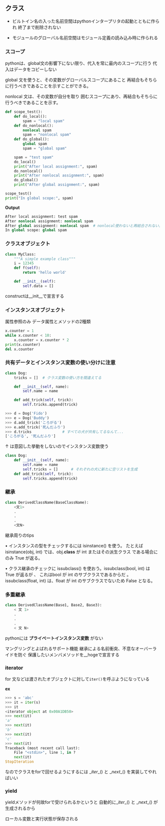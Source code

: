 ## クラス

- ビルトイン名の入った名前空間はpythonインタープリタの起動とともに作られ
終了まで削除されない

- モジュールのグローバル名前空間はモジュール定義の読み込み時に作られる

### スコープ

pythonは、global文の影響下にない限り、代入を常に最内のスコープに行う
代入はデータをコピーしない

global 文を使うと、その変数がグローバルスコープにあること
再結合もそちらに行うべきであることを示すことができる。

nonlocal 文は、その変数が自分を取り
囲むスコープにあり、再結合もそちらに行うべきであることを示す。

```python
def scope_test():
    def do_local():
        spam = "local spam"
    def do_nonlocal():
        nonlocal spam
        spam = "nonlocal spam"
    def do_global():
        global spam
        spam = "global spam"

    spam = "test spam"
    do_local()
    print("After local assignment:", spam)
    do_nonlocal()
    print("After nonlocal assignment:", spam)
    do_global()
    print("After global assignment:", spam)

scope_test()
print("In global scope:", spam)
```

__Output__

```python
After local assignment: test spam
After nonlocal assignment: nonlocal spam
After global assignment: nonlocal spam  # nonlocal使わないと再結合されない。外を見に行かない
In global scope: global spam
```

### クラスオブジェクト

```python
class MyClass:
    """A simple example class"""
    i = 12345
    def f(self):
        return 'hello world'

    def __init__(self):
        self.data = []
```

constructは\__init__で宣言する

### インスタンスオブジェクト

属性参照のみ
データ属性とメソッドの2種類

```python
x.counter = 1
while x.counter < 10:
    x.counter = x.counter * 2
print(x.counter)
del x.counter
```

### 共有データとインスタンス変数の使い分けに注意

```python
class Dog:
    tricks = []  # クラス変数の使い方を間違えてる

    def __init__(self, name):
        self.name = name

    def add_trick(self, trick):
        self.tricks.append(trick)

>>> d = Dog('Fido')
>>> e = Dog('Buddy')
>>> d.add_trick('ころがる')
>>> e.add_trick('死んだふり')
>>> d.tricks              # すべての犬が共有してるなんて...
['ころがる', '死んだふり']
```

↑ は意図した挙動をしないのでインスタンス変数使う

```python
class Dog:
    def __init__(self, name):
        self.name = name
        self.tricks = []      # それぞれの犬に新たに空リストを生成
    def add_trick(self, trick):
        self.tricks.append(trick)
```

### 継承

```python
class DerivedClassName(BaseClassName):
    <文1>
    .
    .
    .
    <文N>
```

継承周りのtips

• インスタンスの型をチェックするには isinstance() を使う。
たとえば isinstance(obj, int) では、obj.__class__ が int またはその派生クラス
である場合にのみ True が返る。

• クラス継承のチェックに issubclass() を使おう。issubclass(bool, int) は True が返るが 、
これはbool が int のサブクラスであるからだ 。
issubclass(float, int) は、float が int のサブクラスでないため False となる。

### 多重継承

```python
class DerivedClassName(Base1, Base2, Base3):
    < 文 1>
    .
    .
    .
    < 文 N>
```

pythonには __プライベートインスタンス変数__ がない

マングリングとよばれるサポート機能
継承による名前衝突、不意なオーバーライドを防ぐ
保護したいメンバメソッドを\__hogeで宣言する


### iterator

for 文などは渡されたオブジェクトに対して`iter()`を呼ぶようになっている

__ex__

```python
>>> s = 'abc'
>>> it = iter(s)
>>> it
<iterator object at 0x00A1DB50>
>>> next(it)
'a'
>>> next(it)
'b'
>>> next(it)
'c'
>>> next(it)
Traceback (most recent call last):
    File "<stdin>", line 1, in ?
    next(it)
StopIteration
```

なのでクラスをforで回せるようにするには
\__iter__() と
\__next__() を実装してやればいい


### yield

yieldメソッドが何故forで受けられるかというと
自動的に\__iter__() と \__next__() が生成されるから

ローカル変数と実行状態が保存される
